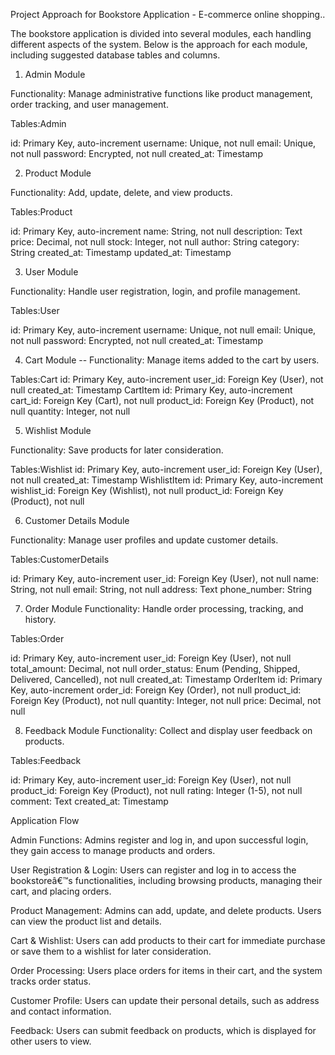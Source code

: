Project Approach for Bookstore Application - E-commerce online shopping..

The bookstore application is divided into several modules, each handling different aspects of the system. Below is the approach for each module, including suggested database tables and columns.

1. Admin Module

Functionality: Manage administrative functions like product management, order tracking, and user management.

Tables:Admin

id: Primary Key, auto-increment
username: Unique, not null
email: Unique, not null
password: Encrypted, not null
created_at: Timestamp


2. Product Module

Functionality: Add, update, delete, and view products.

Tables:Product

id: Primary Key, auto-increment
name: String, not null
description: Text
price: Decimal, not null
stock: Integer, not null
author: String
category: String
created_at: Timestamp
updated_at: Timestamp

3. User Module

Functionality: Handle user registration, login, and profile management.

Tables:User

id: Primary Key, auto-increment
username: Unique, not null
email: Unique, not null
password: Encrypted, not null
created_at: Timestamp

4. Cart Module  --
   Functionality: Manage items added to the cart by users.

Tables:Cart
id: Primary Key, auto-increment
user_id: Foreign Key (User), not null
created_at: Timestamp
CartItem
id: Primary Key, auto-increment
cart_id: Foreign Key (Cart), not null
product_id: Foreign Key (Product), not null
quantity: Integer, not null


5. Wishlist Module

Functionality: Save products for later consideration.

Tables:Wishlist
id: Primary Key, auto-increment
user_id: Foreign Key (User), not null
created_at: Timestamp
WishlistItem
id: Primary Key, auto-increment
wishlist_id: Foreign Key (Wishlist), not null
product_id: Foreign Key (Product), not null


6. Customer Details Module

Functionality: Manage user profiles and update customer details.

Tables:CustomerDetails

id: Primary Key, auto-increment
user_id: Foreign Key (User), not null
name: String, not null
email: String, not null
address: Text
phone_number: String


7. Order Module
   Functionality: Handle order processing, tracking, and history.

Tables:Order

id: Primary Key, auto-increment
user_id: Foreign Key (User), not null
total_amount: Decimal, not null
order_status: Enum (Pending, Shipped, Delivered, Cancelled), not null
created_at: Timestamp
OrderItem
id: Primary Key, auto-increment
order_id: Foreign Key (Order), not null
product_id: Foreign Key (Product), not null
quantity: Integer, not null
price: Decimal, not null

8. Feedback Module
   Functionality: Collect and display user feedback on products.

Tables:Feedback

id: Primary Key, auto-increment
user_id: Foreign Key (User), not null
product_id: Foreign Key (Product), not null
rating: Integer (1-5), not null
comment: Text
created_at: Timestamp


Application Flow

Admin Functions: Admins register and log in, and upon successful login, they gain access to manage products and orders.

User Registration & Login: Users can register and log in to access the bookstoreâ€™s functionalities, including browsing products, managing their cart, and placing orders.

Product Management: Admins can add, update, and delete products. Users can view the product list and details.

Cart & Wishlist: Users can add products to their cart for immediate purchase or save them to a wishlist for later consideration.

Order Processing: Users place orders for items in their cart, and the system tracks order status.

Customer Profile: Users can update their personal details, such as address and contact information.

Feedback: Users can submit feedback on products, which is displayed for other users to view.
